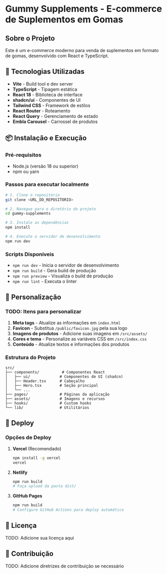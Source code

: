 # Gummy Supplements - E-commerce de Suplementos em Gomas

## Sobre o Projeto

Este é um e-commerce moderno para venda de suplementos em formato de gomas, desenvolvido com React e TypeScript.

## 🚀 Tecnologias Utilizadas

- **Vite** - Build tool e dev server
- **TypeScript** - Tipagem estática
- **React 18** - Biblioteca de interface
- **shadcn/ui** - Componentes de UI
- **Tailwind CSS** - Framework de estilos
- **React Router** - Roteamento
- **React Query** - Gerenciamento de estado
- **Embla Carousel** - Carrossel de produtos

## 📦 Instalação e Execução

### Pré-requisitos
- Node.js (versão 18 ou superior)
- npm ou yarn

### Passos para executar localmente

```bash
# 1. Clone o repositório
git clone <URL_DO_REPOSITORIO>

# 2. Navegue para o diretório do projeto
cd gummy-supplements

# 3. Instale as dependências
npm install

# 4. Execute o servidor de desenvolvimento
npm run dev
```

### Scripts Disponíveis

- `npm run dev` - Inicia o servidor de desenvolvimento
- `npm run build` - Gera build de produção
- `npm run preview` - Visualiza o build de produção
- `npm run lint` - Executa o linter

## 🎨 Personalização

### TODO: Itens para personalizar

1. **Meta tags** - Atualize as informações em `index.html`
2. **Favicon** - Substitua `/public/favicon.jpg` pela sua logo
3. **Imagens de produtos** - Adicione suas imagens em `/src/assets/`
4. **Cores e tema** - Personalize as variáveis CSS em `/src/index.css`
5. **Conteúdo** - Atualize textos e informações dos produtos

### Estrutura do Projeto

```
src/
├── components/          # Componentes React
│   ├── ui/             # Componentes de UI (shadcn)
│   ├── Header.tsx      # Cabeçalho
│   ├── Hero.tsx        # Seção principal
│   └── ...
├── pages/              # Páginas da aplicação
├── assets/             # Imagens e recursos
├── hooks/              # Custom hooks
└── lib/                # Utilitários
```

## 🚀 Deploy

### Opções de Deploy

1. **Vercel** (Recomendado)
   ```bash
   npm install -g vercel
   vercel
   ```

2. **Netlify**
   ```bash
   npm run build
   # Faça upload da pasta dist/
   ```

3. **GitHub Pages**
   ```bash
   npm run build
   # Configure GitHub Actions para deploy automático
   ```

## 📝 Licença

TODO: Adicione sua licença aqui

## 🤝 Contribuição

TODO: Adicione diretrizes de contribuição se necessário

